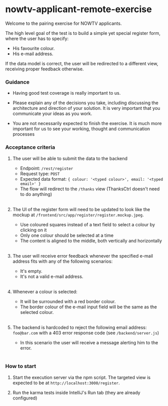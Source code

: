 nowtv-applicant-remote-exercise
===============================

Welcome to the pairing exercise for NOWTV applicants.

The high level goal of the test is to build a simple yet special register form, where the user has to specify:
* His favourite colour.
* His e-mail address.

If the data model is correct, the user will be redirected to a different view, receiving proper feedback otherwise.


### Guidance

* Having good test coverage is really important to us.
* Please explain any of the decisions you take, including discussing the architecture and direction of your solution.
It is very important that you communicate your ideas as you work.

* You are not necessarily expected to finish the exercise. It is much more important for us to see your working, thought and communication processes



### Acceptance criteria
1. The user will be able to submit the data to the backend
    * Endpoint: `/rest/register`
    * Request type: `POST`
    * Expected data format: `{ colour: '<typed colour>', email: '<typed email>' }`
    * The flow will redirect to the `/thanks` view (ThanksCtrl doesn't need to do anything)
<br/><br/>

2. The UI of the register form will need to be updated to look like the mockup at `/frontend/src/app/register/register.mockup.jpeg`.

    * Use coloured squares instead of a text field to select a colour by clicking on it
    * Only one colour should be selected at a time
     * The content is aligned to the middle, both vertically and horizontally
<br/><br/>

3. The user will receive error feedback whenever the specified e-mail address fits with any of the following scenarios:
    * It's empty.
    * It's not a valid e-mail address.
<br/><br/>

4. Whenever a colour is selected:
    * It will be surrounded with a red border colour.
    * The border colour of the e-mail input field will be the same as the selected colour.
<br/><br/>

5. The backend is hardcoded to reject the following email address: `foo@bar.com` with a 403 error response code (see `/backend/server.js`)
    * In this scenario the user will receive a message alerting him to the error.
<br/><br/>


### How to start

1. Start the execution server via the npm script. The targeted view is expected to be at `http://localhost:3000/register`.

2. Run the karma tests inside IntelliJ's Run tab (they are already configured)



